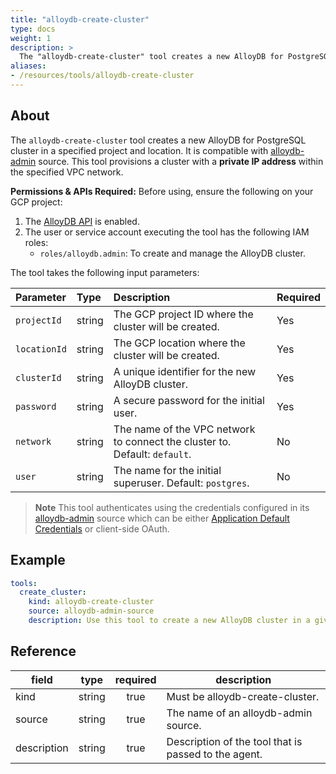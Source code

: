 ```yaml
---
title: "alloydb-create-cluster"
type: docs
weight: 1
description: >
  The "alloydb-create-cluster" tool creates a new AlloyDB for PostgreSQL cluster in a specified project and location.
aliases:
- /resources/tools/alloydb-create-cluster
---
```


## About

The `alloydb-create-cluster` tool creates a new AlloyDB for PostgreSQL cluster in a specified project and location. It is compatible with [alloydb-admin](../../sources/alloydb-admin.md) source.
This tool provisions a cluster with a **private IP address** within the specified VPC network.

  **Permissions & APIs Required:**
  Before using, ensure the following on your GCP project:
  1. The [AlloyDB API](https://console.cloud.google.com/apis/library/alloydb.googleapis.com) is enabled.
  2. The user or service account executing the tool has the following IAM roles:
     - `roles/alloydb.admin`: To create and manage the AlloyDB cluster.

The tool takes the following input parameters:

| Parameter | Type | Description | Required |
| :--- | :--- | :--- | :--- |
| `projectId` | string | The GCP project ID where the cluster will be created. | Yes |
| `locationId` | string | The GCP location where the cluster will be created. | Yes |
| `clusterId` | string | A unique identifier for the new AlloyDB cluster. | Yes |
| `password` | string | A secure password for the initial user. | Yes |
| `network` | string | The name of the VPC network to connect the cluster to. Default: `default`. | No |
| `user` | string | The name for the initial superuser. Default: `postgres`. | No |
> **Note**
> This tool authenticates using the credentials configured in its [alloydb-admin](../../sources/alloydb-admin.md) source which can be either [Application Default Credentials](https://cloud.google.com/docs/authentication/application-default-credentials) or client-side OAuth.
## Example

```yaml
tools:
  create_cluster:
    kind: alloydb-create-cluster
    source: alloydb-admin-source
    description: Use this tool to create a new AlloyDB cluster in a given project and location.
```
## Reference
| **field**   |                  **type**                  | **required** | **description**                                                                                  |
|-------------|:------------------------------------------:|:------------:|--------------------------------------------------------------------------------------------------|
| kind        |                   string                   |     true     | Must be alloydb-create-cluster.                                                                  |                                               |
| source      |                   string                   |     true     | The name of an alloydb-admin source.                                                                       |
| description |                   string                   |     true     | Description of the tool that is passed to the agent.                                             |